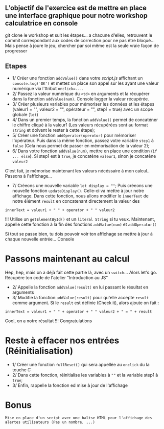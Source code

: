 ## L'objectif de l'exercice est de mettre en place une interface graphique pour notre workshop calculatrice en console
git clone le workshop et suit les étapes... a chacune d'elles, retrouvent le commit correspondant aux codes de correction pour ne pas être bloqué... Mais pense à joure le jeu, chercher par soi même est la seule vraie façon de progresser

## Etapes
- 1/ Créer une fonction `addValue()` dans votre *script.js* affichant un `console.log('OK')` et mettez un place son appel sur les <td> ayant une valeur numérique via l'ttribut `onclick=...`. 
- 2/ Passez la valeur numérique du `<td>` en arguments et la récupérer dans la fonction `addValue(num)`. Console logger la valeur récupérée.
- 3/ Créer plusieurs variables pour mémoriser les données et les étapes (valeur1 = "", valeur2 = "", opérateur = "", step1 = true) avec un scope globale (`let`)
- 4/ Dans un premier temps, la fonction `addValue()` permet de concaténer le chiffre cliqué à la valeur1 (Les valeurs récupérées sont au format `string` et doivent le rester à cette étape);
- 5/ Créer une fonction `addOperator(operotor)` pour mémoriser l'opérateur. Puis dans la même fonction, passez votre variable `step1` à `false` (Cela nous permet de passer en mémorisation de la valeur 2);
- 6/ Dans votre fonction `addValue(num)`, mettre en place une condition (`if ... else`). Si step1 est à `true`, je concaténe `valeur1`, sinon je concatène `valeur2`

C'est fait, je mémorise maintenant les valeurs nécéssaire à mon calcul..
Passons à l'affichage...
- 7/ Créeons une nouvelle variable ```let display = ""```;
Puis créeons une nouvelle fonction `updateDisplay()`. Celle-ci va mettre à jour notre affichage.
Dans cette fonction, nous allons modifier le `innerText` de notre élément `result` en concatenant directement la valeur des
```
innerText = valeur1 + " " + operator + " " valeur2
```
!!! Utilise un `getElementById()` et un `literal String` si tu veux.
Maintenant, appelle cette fonction à la fin des fonctions `addValue(num)` et `addOperator()`

Si tout se passe bien, tu dois pouvoir voir ton affichage se mettre à jour à chaque nouvelle entrée... Console

# Passons maintenant au calcul
Hep, hep, mais on a déjà fait cette partie là, avec un `switch`... Alors let's go.
Récupère ton code de l'atelier "Introduction au JS"

- 2/ Appelle la fonction `addValue(result)` en lui passant le résultat en arguments
- 3/ Modifie la fonction `addValue(result)` pour qu'elle accepte `result` comme argument. Si le `result` est définie (Check it), alors ajoute on fait :
```
innerText = valeur1 + " " + operator + " " valeur2 + " = " + result
```


Cool, on a notre résultat !!! Congratulations
# Reste à effacer nos entrées (Réinitialisation)
- 1/ Créer une fonction `fullReset()` qui sera appellée au `onclick` du la touche *C*
- 2/ Dans cette fonction, réinitialise les variables à `""` et la variable step1 à `true`;
- 3/ Enfin, rappelle la fonction ed mise à jour de l'affichage

# Bonus
    Mise en place d'un script avec une balise HTML pour l'affichage des alertes utilisateurs (Pas un nombre, ...)
